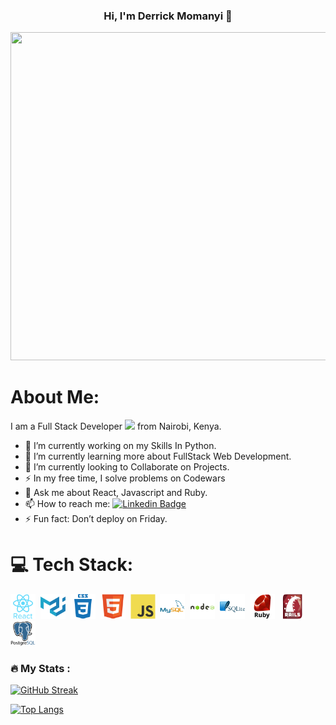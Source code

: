 <div id="header" align="center">

### Hi, I'm Derrick Momanyi 👋
</div>

<div align="center">
  <img src="https://www.thegatewaydigital.com/wp-content/uploads/2020/07/Services_Quality_Engineering_End-End-Testing.webp" width="630" height="525"/>
</div>

# About Me:
I am a Full Stack Developer <img src="https://media.giphy.com/media/WUlplcMpOCEmTGBtBW/giphy.gif" width="30"> from Nairobi, Kenya.
- 🔭 I’m currently working on my Skills In Python.
- 🌱 I’m currently learning more about FullStack Web Development.
- 🔭 I’m currently looking to Collaborate on Projects.
-  :zap: In my free time, I solve problems on Codewars
- 💬 Ask me about React, Javascript and Ruby.
- 📫 How to reach me: [![Linkedin Badge](https://img.shields.io/badge/-Derrick-blue?style=flat&logo=Linkedin&logoColor=white)](https://www.linkedin.com/in/derrick-momanyi-77a479269/)
- ⚡ Fun fact:  Don’t deploy on Friday.



# 💻 Tech Stack:

<img src="https://github.com/devicons/devicon/blob/master/icons/react/react-original-wordmark.svg" title="React" alt="React" width="40" height="40"/>&nbsp;
<img src="https://github.com/devicons/devicon/blob/master/icons/materialui/materialui-original.svg" title="Material UI" alt="Material UI" width="40" height="40"/>&nbsp;
<img src="https://github.com/devicons/devicon/blob/master/icons/css3/css3-plain-wordmark.svg"  title="CSS3" alt="CSS" width="40" height="40"/>&nbsp;
<img src="https://github.com/devicons/devicon/blob/master/icons/html5/html5-original.svg" title="HTML5" alt="HTML" width="40" height="40"/>&nbsp;
<img src="https://github.com/devicons/devicon/blob/master/icons/javascript/javascript-original.svg" title="JavaScript" alt="JavaScript" width="40" height="40"/>&nbsp;
<img src="https://github.com/devicons/devicon/blob/master/icons/mysql/mysql-original-wordmark.svg" title="MySQL"  alt="MySQL" width="40" height="40"/>&nbsp;
<img src="https://github.com/devicons/devicon/blob/master/icons/nodejs/nodejs-original-wordmark.svg" title="NodeJS" alt="NodeJS" width="40" height="40"/>&nbsp;
<img src="https://github.com/devicons/devicon/blob/master/icons/sqlite/sqlite-original-wordmark.svg" title="SQLITE" alt="SQLITE" width="40" height="40"/>&nbsp;
<img src="https://github.com/devicons/devicon/blob/master/icons/ruby/ruby-original-wordmark.svg" title="Ruby" alt="Ruby" width="40" height="40"/>&nbsp;
<img src="https://github.com/devicons/devicon/blob/master/icons/rails/rails-original-wordmark.svg" title="Rails" alt="Rails" width="40" height="40"/>&nbsp;
<img src="https://github.com/devicons/devicon/blob/master/icons/postgresql/postgresql-original-wordmark.svg" title="PostgreSQL" alt="PostgreSQL" width="40" height="40"/>&nbsp;

### :fire: My Stats :
[![GitHub Streak](http://github-readme-streak-stats.herokuapp.com?user=derrickmomanyi&theme=dark&background=000000)](https://git.io/streak-stats)

[![Top Langs](https://github-readme-stats.vercel.app/api/top-langs/?username=derrickmomanyi&layout=compact&theme=vision-friendly-dark)](https://github.com/anuraghazra/github-readme-stats)
